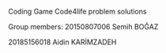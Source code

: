 Coding Game Code4life problem solutions

Group members:
20150807006 Semih BOĞAZ

20185156018 Aidin KARİMZADEH 

